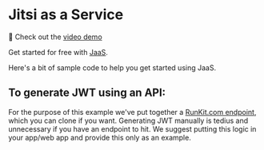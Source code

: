# Jitsi as a Service

🍿 Check out the [video demo](https://vimeo.com/492256366)

Get started for free with [JaaS](https://jaas.8x8.vc).

Here's a bit of sample code to help you get started using JaaS.

## To generate JWT using an API:
For the purpose of this example we've put together a [RunKit.com endpoint](https://runkit.com/matt/jwt-jaas-generator), which you can clone if you want. Generating JWT manually is tedius and unnecessary if you have an endpoint to hit. We suggest putting this logic in your app/web app and provide this only as an example.

